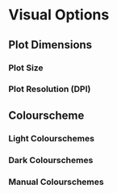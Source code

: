 # Visual Options

## Plot Dimensions

### Plot Size

### Plot Resolution (DPI)

## Colourscheme

### Light Colourschemes

### Dark Colourschemes

### Manual Colourschemes
